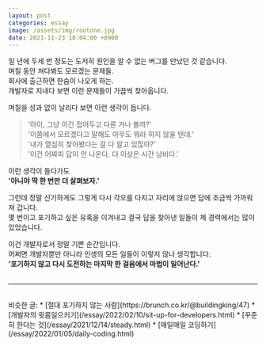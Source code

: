 ```yaml
---
layout: post
categories: essay
image: /assets/img/rootone.jpg
date: 2021-11-23 18:04:00 +0900
---
```


일 년에 두세 번 정도는 도저히 원인을 알 수 없는 버그를 만났던 것 같습니다.  
며칠 동안 쳐다봐도 모르겠는 문제들.  
회사에 출근하면 한숨이 나오게 하는.  
개발자로 지내다 보면 이런 문제들이 가끔씩 찾아옵니다.

며칠을 성과 없이 날리다 보면 이런 생각이 듭니다.  
> '아이, 그냥 이건 접어두고 다른 거나 볼까?'  
> '이쯤에서 모르겠다고 말해도 아무도 뭐라 하지 않을 텐데.'  
> '내가 열심히 찾아봤다는 걸 다 알고 있잖아?'  
> '이건 어짜피 답이 안 나온다. 더 이상은 시간 낭비다.'

이런 생각이 들다가도  
**'아니야 딱 한 번만 더 살펴보자.'**

그런데 정말 신기하게도 그렇게 다시 각오를 다지고 자리에 앉으면 답에 조금씩 가까워져 갑니다.  
몇 번이고 포기하고 싶은 유혹을 이겨내고 결국 답을 찾아낸 일들이 제 경력에서는 많이 있었습니다.

이건 개발자로서 정말 기쁜 순간입니다.  
어쩌면 개발자뿐만 아니라 인생의 모든 일들이 이렇지 않나 생각합니다.  
**'포기하지 않고 다시 도전하는 마지막 한 걸음에서 마법이 일어난다.'**
<br>
<br>

---

<br>
비슷한 글:
* [절대 포기하지 않는 사람](https://brunch.co.kr/@buildingking/47)
* [개발자의 윗몸일으키기](/essay/2022/02/10/sit-up-for-developers.html)
* [꾸준히 한다는 것](/essay/2021/12/14/steady.html)
* [매일매일 코딩하기](/essay/2022/01/05/daily-coding.html)